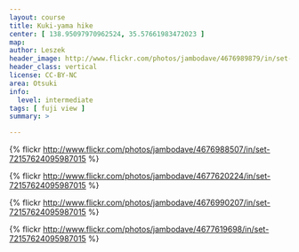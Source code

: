 ```yaml
---
layout: course
title: Kuki-yama hike
center: [ 138.95097970962524, 35.57661983472023 ]
map: 
author: Leszek
header_image: http://www.flickr.com/photos/jambodave/4676989879/in/set-72157624095987015
header_class: vertical
license: CC-BY-NC
area: Otsuki
info:
  level: intermediate
tags: [ fuji view ]
summary: >

---
```

{% flickr http://www.flickr.com/photos/jambodave/4676988507/in/set-72157624095987015 %}

{% flickr http://www.flickr.com/photos/jambodave/4677620224/in/set-72157624095987015 %}

{% flickr http://www.flickr.com/photos/jambodave/4676990207/in/set-72157624095987015 %}

{% flickr http://www.flickr.com/photos/jambodave/4677619698/in/set-72157624095987015 %}
